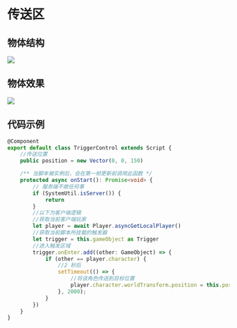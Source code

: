 # 传送区

## 物体结构

![](https://wstatic-a1.233leyuan.com/productdocs/static/boxcn5vGfmNBrdUYnbaSHbzklAb.png)

## 物体效果

![](https://wstatic-a1.233leyuan.com/productdocs/static/boxcnLuy42wE1XMCmmUvuMinEEh.gif)

## 代码示例

```ts
@Component
export default class TriggerControl extends Script {
    //传送位置
    public position = new Vector(0, 0, 150)

    /** 当脚本被实例后，会在第一帧更新前调用此函数 */
    protected async onStart(): Promise<void> {
        // 服务端不做任何事
        if (SystemUtil.isServer()) {
            return
        }
        //以下为客户端逻辑
        //获取当前客户端玩家
        let player = await Player.asyncGetLocalPlayer()
        //获取当前脚本所挂载的触发器
        let trigger = this.gameObject as Trigger
        //进入触发区域
        trigger.onEnter.add((other: GameObject) => {
            if (other == player.character) {
                //2 秒后
                setTimeout(() => {
                    //将该角色传送到目标位置
                    player.character.worldTransform.position = this.position
                }, 2000);
            }
        })
    }
}
```
